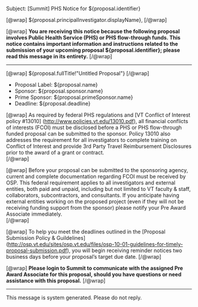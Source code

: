Subject: [Summit] PHS Notice for ${proposal.identifier}

[@wrap]
${proposal.principalInvestigator.displayName},
[/@wrap]

[@wrap]
**You are receiving this notice because the following proposal involves Public Health Service (PHS) or PHS flow-through funds. This notice contains important information and instructions related to the submission of your upcoming proposal ${proposal.identifier}; please read this message in its entirety.**
[/@wrap]

------------------------------------------------------------------------

[@wrap] ${proposal.fullTitle!"Untitled Proposal"} [/@wrap]

* Proposal Label: 
  ${proposal.name}
* Sponsor:
  ${proposal.sponsor.name} 
* Prime Sponsor:
  ${proposal.primeSponsor.name} 
* Deadline:
  ${proposal.deadline} 

[@wrap]
As required by federal PHS regulations and [VT Conflict of Interest policy #13010] (http://www.policies.vt.edu/13010.pdf), all financial conflicts of interests (FCOI) must be disclosed before a PHS or PHS flow-through funded proposal can be submitted to the sponsor.  Policy 13010 also addresses the requirement for all investigators to complete training on Conflict of Interest and provide 3rd Party Travel Reimbursement Disclosures prior to the award of a grant or contract.  
[/@wrap]

[@wrap]
Before your proposal can be submitted to the sponsoring agency, current and complete documentation regarding FCOI must be received by OSP. This federal requirement applies to all investigators and external entities, both paid and unpaid, including but not limited to VT faculty & staff, collaborators, subcontractors, and consultants.  If you anticipate having external entities working on the proposed project (even if they will not be receiving funding support from the sponsor) please notify your Pre Award Associate immediately.   
[/@wrap]

[@wrap]
To help you meet the deadlines outlined in the [Proposal Submission Policy & Guildelines] (http://osp.vt.edu/sites/osp.vt.edu/files/osp-10-01-guidelines-for-timely-proposal-submission.pdf), you will begin receiving reminder notices two business days before your proposal’s target due date.
[/@wrap]

[@wrap]
**Please login to Summit to communicate with the assigned Pre Award Associate for this proposal, should you have questions or need assistance with this proposal.**
[/@wrap]

------------------------------------------------------------------------
This message is system generated.
Please do not reply.
